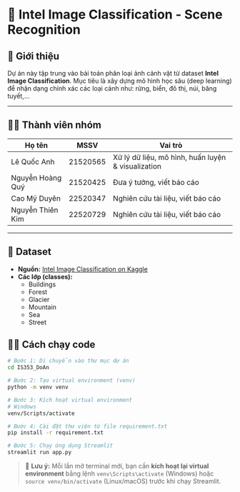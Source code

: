 # 🧠 Intel Image Classification - Scene Recognition

## 📌 Giới thiệu
Dự án này tập trung vào bài toán phân loại ảnh cảnh vật từ dataset **Intel Image Classification**. Mục tiêu là xây dựng mô hình học sâu (deep learning) để nhận dạng chính xác các loại cảnh như: rừng, biển, đô thị, núi, băng tuyết,...

---

## 👨‍💻 Thành viên nhóm

| Họ tên           | MSSV         | Vai trò              |
|------------------|--------------|-----------------------|
| Lê Quốc Anh     | 21520565      | Xử lý dữ liệu, mô hình, huấn luyện & visualization |
| Nguyễn Hoàng Quý       | 21520425      | Đưa ý tưởng, viết báo cáo |
| Cao Mỹ Duyên         | 22520347      | Nghiên cứu tài liệu, viết báo cáo |
| Nguyễn Thiên Kim       | 22520729      | Nghiên cứu tài liệu, viết báo cáo |

---

## 📂 Dataset

- **Nguồn:** [Intel Image Classification on Kaggle](https://www.kaggle.com/datasets/puneet6060/intel-image-classification)
- **Các lớp (classes):**
  - Buildings
  - Forest
  - Glacier
  - Mountain
  - Sea
  - Street


## 👨‍💻 Cách chạy code

```bash
# Bước 1: Di chuyển vào thư mục dự án
cd IS353_DoAn

# Bước 2: Tạo virtual environment (venv)
python -m venv venv

# Bước 3: Kích hoạt virtual environment
# Windows
venv/Scripts/activate

# Bước 4: Cài đặt thư viện từ file requirement.txt
pip install -r requirement.txt

# Bước 5: Chạy ứng dụng Streamlit
streamlit run app.py
```

> 🔁 **Lưu ý:** Mỗi lần mở terminal mới, bạn cần **kích hoạt lại virtual environment** bằng lệnh `venv\Scripts\activate` (Windows) hoặc `source venv/bin/activate` (Linux/macOS) trước khi chạy Streamlit.
